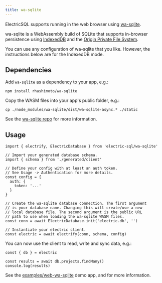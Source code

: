 ```yaml
---
title: wa-sqlite
---
```


ElectricSQL supports running in the web browser using [wa-sqlite](https://github.com/rhashimoto/wa-sqlite).

wa-sqlite is a WebAssembly build of SQLite that supports in-browser persistence using [IndexedDB](https://github.com/rhashimoto/wa-sqlite/blob/master/src/examples/IDBMinimalVFS.js) and the [Origin Private File System](https://github.com/rhashimoto/wa-sqlite/blob/master/src/examples/OriginPrivateFileSystemVFS.js).

You can use any configuration of wa-sqlite that you like. However, the instructions below are for the IndexedDB mode.

## Dependencies

Add `wa-sqlite` as a dependency to your app, e.g.:

```shell
npm install rhashimoto/wa-sqlite
```

Copy the WASM files into your app's public folder, e.g.:

```shell
cp ./node_modules/wa-sqlite/dist/wa-sqlite-async.* ./static
```

See the [wa-sqlite repo](https://github.com/rhashimoto/wa-sqlite) for more information.

## Usage

```tsx
import { electrify, ElectricDatabase } from 'electric-sql/wa-sqlite'

// Import your generated database schema.
import { schema } from './generated/client'

// Define your config with at least an auth token.
// See Usage -> Authentication for more details.
const config = {
  auth: {
    token: '...'
  }
}

// Create the wa-sqlite database connection. The first argument
// is your database name. Changing this will create/use a new
// local database file. The second argument is the public URL
// path to use when loading the wa-sqlite WASM files.
const conn = await ElectricDatabase.init('electric.db', '')

// Instantiate your electric client.
const electric = await electrify(conn, schema, config)
```

You can now use the client to read, write and sync data, e.g.:

```tsx
const { db } = electric

const results = await db.projects.findMany()
console.log(results)
```

See the [examples/web-wa-sqlite](https://github.com/electric-sql/electric/tree/main/examples/web-wa-sqlite) demo app, <DocPageLink path="usage/data-access" /> and <DocPageLink path="integrations/frontend" /> for more information.

